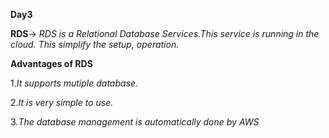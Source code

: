 **Day3**

**RDS**-> *RDS is a Relational Database Services.This service is running in the cloud. This simplify the setup, operation.*
 
**Advantages of RDS**

1.*It supports mutiple database.*

2.*It is very simple to use.*

3.*The database management is automatically done by AWS*